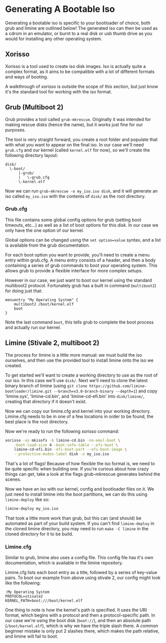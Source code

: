 # Generating A Bootable Iso
Generating a bootable iso is specific to your bootloader of choice, both grub and limine are outlined below!
The generated iso can then be used as a cdrom in an emulator, or burnt to a real disk or usb thumb drive as you would for installing any other operating system.

## Xorisso
Xorisso is a tool used to create iso disk images. Iso is actually quite a complex format, as it aims to be compatible with a lot of different formats and ways of booting.

A walkthrough of xorisso is outside the scope of this section, but just know it's the standard tool for working with the iso format.

## Grub (Multiboot 2)
Grub provides a tool called `grub-mkrescue`. Originally it was intended for making rescue disks (hence the name), but it works just fine for our purposes.

The tool is very straight forward, you create a root folder and populate that with what you want to appear on the final iso. In our case we'll need `grub.cfg` and our kernel (called `kernel.elf` for now), so we'll create the following directory layout:

```
disk/
  \-boot/
      |-grub/
      |   \-grub.cfg
      \-kernel.elf
```

Now we can run `grub-mkrescue -o my_iso.iso disk`, and it will generate an iso called `my_iso.iso` with the contents of `disk/` as the root directory.

### Grub.cfg
This file contains some global config options for grub (setting boot timeouts, etc...) as well as a list of boot options for this disk. In our case we only have the one option of our kernel. 

Global options can be changed using the `set option=value` syntax, and a list is available from the grub documentation.

For each boot option you want to provide, you'll need to create a menu entry within grub.cfg. A menu entry consists of a header, and then a body containing a series of grub commands to boot your operating system. This allows grub to provide a flexible interface for more complex setups. 

However in our case, we just want to boot our kernel using the standard multiboot2 protocol. Fortunately grub has a built in command (`multiboot2`) for doing just that:

```
menuentry "My Operating System" {
    multiboot2 /boot/kernel.elf
    boot
}
```

Note the last command `boot`, this tells grub to complete the boot process and actually run our kernel.

## Limine (Stivale 2, multiboot 2)
The process for limine is a little more manual: we must build the iso ourselves, and then use the provided tool to install limine onto the iso we created.

To get started we'll want to create a working directory to use as the root of our iso. In this case we'll use `disk/`. Next we'll need to clone the latest binary branch of limine (using `git clone https://github.com/limine-bootloader/limine.git --branch=v3.0-branch-binary --depth=1`) and copy 'limine.sys', 'limine-cd.bin', and 'limine-cd-efi.bin' into `disk/limine/`, creating that directory if it doesn't exist.

Now we can copy our limine.cfg and kernel into your working directory. Limine.cfg needs to be in one of a few locations in order to be found, the best place is the root directory. 

Now we're ready to run the following xorisso command:

```sh
xorisso -as mkisofs -b limine-cd.bin -no-emul-boot \
    -boot-load-size 4 -boot-info-table --efi-boot \
    limine-cd-efi.bin -efi-boot-part --efi-boot-image \
    --protective-msdos-label disk -o my_iso.iso
```

That's a lot of flags! Because of how flexible the iso format is, we need to be quite specific when building one. If you're curious about how crazy things can get, take a look at the flags grub-mkrescue generates behind the scenes.

Now we have an iso with our kernel, config and bootloader files on it. We just need to install limine into the boot partitions, we can do this using `limine-deploy` like so:

```sh
limine-deploy my_iso.iso
```

That took a little more work than grub, but this can (and should) be automated as part of your build system. If you can't find `limine-deploy` in the cloned limine directory, you may need to run `make -C limine` in the cloned directory for it to be build.

### Limine.cfg
Similar to grub, limine also uses a config file. This config file has it's own documentation, which is available in the limine repository.

Limine.cfg lists each boot entry as a title, followed by a series of key-value pairs. To boot our example from above using stivale 2, our config might look like the following:

```
:My Operating System
PROTOCOL=stivale2
KERNEL_PATH=boot:///boot/kernel.elf
```

One thing to note is how the kernel's path is specified. It uses the URI format, which begins with a protocol and then a protocol-specific path. In our case we're using the boot disk (`boot://`), and then an absolute path (`/boot/kernel.elf`), which is why we have the triple slash there. A common beginner mistake is only put 2 slashes there, which makes the path relative, and limine will fail to boot.
